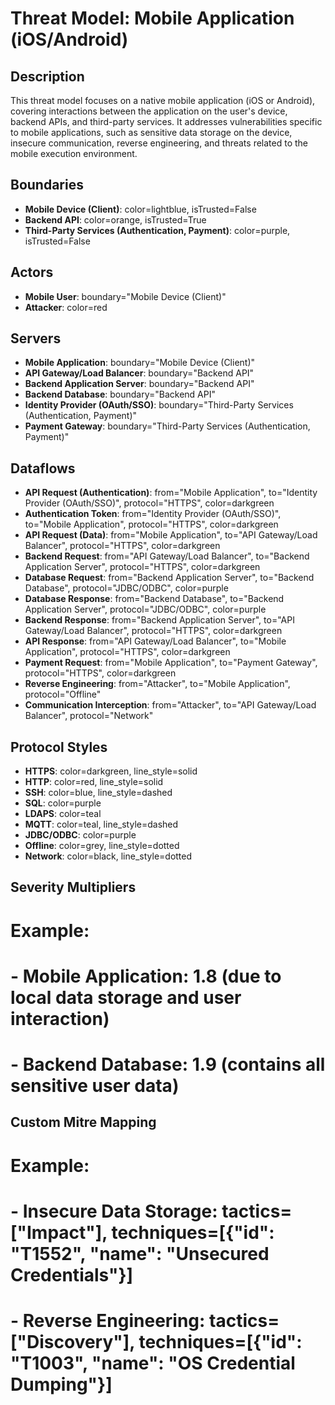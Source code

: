 # Threat Model: Mobile Application (iOS/Android)

## Description
This threat model focuses on a native mobile application (iOS or Android), covering interactions between the application on the user's device, backend APIs, and third-party services. It addresses vulnerabilities specific to mobile applications, such as sensitive data storage on the device, insecure communication, reverse engineering, and threats related to the mobile execution environment.

## Boundaries
- **Mobile Device (Client)**: color=lightblue, isTrusted=False
- **Backend API**: color=orange, isTrusted=True
- **Third-Party Services (Authentication, Payment)**: color=purple, isTrusted=False

## Actors
- **Mobile User**: boundary="Mobile Device (Client)"
- **Attacker**: color=red

## Servers
- **Mobile Application**: boundary="Mobile Device (Client)"
- **API Gateway/Load Balancer**: boundary="Backend API"
- **Backend Application Server**: boundary="Backend API"
- **Backend Database**: boundary="Backend API"
- **Identity Provider (OAuth/SSO)**: boundary="Third-Party Services (Authentication, Payment)"
- **Payment Gateway**: boundary="Third-Party Services (Authentication, Payment)"

## Dataflows
- **API Request (Authentication)**: from="Mobile Application", to="Identity Provider (OAuth/SSO)", protocol="HTTPS", color=darkgreen
- **Authentication Token**: from="Identity Provider (OAuth/SSO)", to="Mobile Application", protocol="HTTPS", color=darkgreen
- **API Request (Data)**: from="Mobile Application", to="API Gateway/Load Balancer", protocol="HTTPS", color=darkgreen
- **Backend Request**: from="API Gateway/Load Balancer", to="Backend Application Server", protocol="HTTPS", color=darkgreen
- **Database Request**: from="Backend Application Server", to="Backend Database", protocol="JDBC/ODBC", color=purple
- **Database Response**: from="Backend Database", to="Backend Application Server", protocol="JDBC/ODBC", color=purple
- **Backend Response**: from="Backend Application Server", to="API Gateway/Load Balancer", protocol="HTTPS", color=darkgreen
- **API Response**: from="API Gateway/Load Balancer", to="Mobile Application", protocol="HTTPS", color=darkgreen
- **Payment Request**: from="Mobile Application", to="Payment Gateway", protocol="HTTPS", color=darkgreen
- **Reverse Engineering**: from="Attacker", to="Mobile Application", protocol="Offline"
- **Communication Interception**: from="Attacker", to="API Gateway/Load Balancer", protocol="Network"

## Protocol Styles
- **HTTPS**: color=darkgreen, line_style=solid
- **HTTP**: color=red, line_style=solid
- **SSH**: color=blue, line_style=dashed
- **SQL**: color=purple
- **LDAPS**: color=teal
- **MQTT**: color=teal, line_style=dashed
- **JDBC/ODBC**: color=purple
- **Offline**: color=grey, line_style=dotted
- **Network**: color=black, line_style=dotted

## Severity Multipliers
# Example:
# - **Mobile Application**: 1.8 (due to local data storage and user interaction)
# - **Backend Database**: 1.9 (contains all sensitive user data)

## Custom Mitre Mapping
# Example:
# - **Insecure Data Storage**: tactics=["Impact"], techniques=[{"id": "T1552", "name": "Unsecured Credentials"}]
# - **Reverse Engineering**: tactics=["Discovery"], techniques=[{"id": "T1003", "name": "OS Credential Dumping"}]
